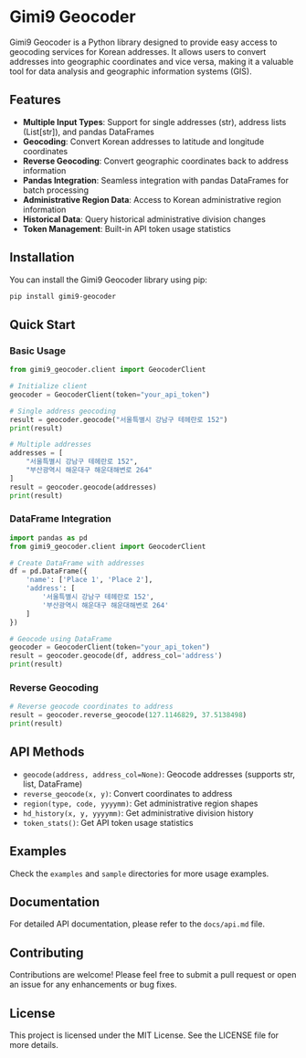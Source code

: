 # Gimi9 Geocoder

Gimi9 Geocoder is a Python library designed to provide easy access to geocoding services for Korean addresses. It allows users to convert addresses into geographic coordinates and vice versa, making it a valuable tool for data analysis and geographic information systems (GIS).

## Features

- **Multiple Input Types**: Support for single addresses (str), address lists (List[str]), and pandas DataFrames
- **Geocoding**: Convert Korean addresses to latitude and longitude coordinates
- **Reverse Geocoding**: Convert geographic coordinates back to address information
- **Pandas Integration**: Seamless integration with pandas DataFrames for batch processing
- **Administrative Region Data**: Access to Korean administrative region information
- **Historical Data**: Query historical administrative division changes
- **Token Management**: Built-in API token usage statistics

## Installation

You can install the Gimi9 Geocoder library using pip:

```bash
pip install gimi9-geocoder
```

## Quick Start

### Basic Usage

```python
from gimi9_geocoder.client import GeocoderClient

# Initialize client
geocoder = GeocoderClient(token="your_api_token")

# Single address geocoding
result = geocoder.geocode("서울특별시 강남구 테헤란로 152")
print(result)

# Multiple addresses
addresses = [
    "서울특별시 강남구 테헤란로 152",
    "부산광역시 해운대구 해운대해변로 264"
]
result = geocoder.geocode(addresses)
print(result)
```

### DataFrame Integration

```python
import pandas as pd
from gimi9_geocoder.client import GeocoderClient

# Create DataFrame with addresses
df = pd.DataFrame({
    'name': ['Place 1', 'Place 2'],
    'address': [
        '서울특별시 강남구 테헤란로 152',
        '부산광역시 해운대구 해운대해변로 264'
    ]
})

# Geocode using DataFrame
geocoder = GeocoderClient(token="your_api_token")
result = geocoder.geocode(df, address_col='address')
print(result)
```

### Reverse Geocoding

```python
# Reverse geocode coordinates to address
result = geocoder.reverse_geocode(127.1146829, 37.5138498)
print(result)
```

## API Methods

- `geocode(address, address_col=None)`: Geocode addresses (supports str, list, DataFrame)
- `reverse_geocode(x, y)`: Convert coordinates to address
- `region(type, code, yyyymm)`: Get administrative region shapes
- `hd_history(x, y, yyyymm)`: Get administrative division history
- `token_stats()`: Get API token usage statistics

## Examples

Check the `examples` and `sample` directories for more usage examples.

## Documentation

For detailed API documentation, please refer to the `docs/api.md` file.

## Contributing

Contributions are welcome! Please feel free to submit a pull request or open an issue for any enhancements or bug fixes.

## License

This project is licensed under the MIT License. See the LICENSE file for more details.